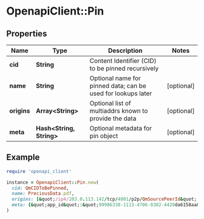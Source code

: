 # OpenapiClient::Pin

## Properties

| Name | Type | Description | Notes |
| ---- | ---- | ----------- | ----- |
| **cid** | **String** | Content Identifier (CID) to be pinned recursively |  |
| **name** | **String** | Optional name for pinned data; can be used for lookups later | [optional] |
| **origins** | **Array&lt;String&gt;** | Optional list of multiaddrs known to provide the data | [optional] |
| **meta** | **Hash&lt;String, String&gt;** | Optional metadata for pin object | [optional] |

## Example

```ruby
require 'openapi_client'

instance = OpenapiClient::Pin.new(
  cid: QmCIDToBePinned,
  name: PreciousData.pdf,
  origins: [&quot;/ip4/203.0.113.142/tcp/4001/p2p/QmSourcePeerId&quot;,&quot;/ip4/203.0.113.114/udp/4001/quic/p2p/QmSourcePeerId&quot;],
  meta: {&quot;app_id&quot;:&quot;99986338-1113-4706-8302-4420da6158aa&quot;}
)
```


